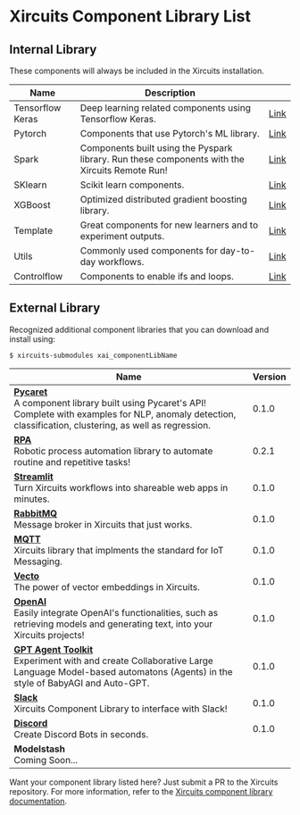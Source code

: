 # Xircuits Component Library List


## Internal Library

These components will always be included in the Xircuits installation.

<div align="center">

| Name     | Description                                                                                    |                                                                                                                                                            |
| -------- | ---------------------------------------------------------------------------------------------- | -------------------------------------------------------------------------------------------------------------------------------------------------------------- |
| Tensorflow Keras | Deep learning related components using Tensorflow Keras.                                       | [Link](https://github.com/XpressAI/xircuits/tree/master/xai_components/xai_tensorflow_keras) |
| Pytorch  | Components that use Pytorch's ML library.                                                      | [Link](https://github.com/XpressAI/xircuits/tree/master/xai_components/xai_pytorch)   |
| Spark    | Components built using the Pyspark library. Run these components with the Xircuits Remote Run! | [Link](https://github.com/XpressAI/xircuits/tree/master/xai_components/xai_spark)       |
| SKlearn | Scikit learn components. | [Link](https://github.com/XpressAI/xircuits/tree/master/xai_components/xai_sklearn) |
| XGBoost |  Optimized distributed gradient boosting library. | [Link](https://github.com/XpressAI/xircuits/tree/master/xai_components/xai_xgboost) |
| Template | Great components for new learners and to experiment outputs.                                   | [Link](https://github.com/XpressAI/xircuits/tree/master/xai_components/xai_template) |
| Utils    | Commonly used components for day-to-day workflows.                                             | [Link](https://github.com/XpressAI/xircuits/tree/master/xai_components/xai_utils)       |
| Controlflow | Components to enable ifs and loops. | [Link](https://github.com/XpressAI/xircuits/tree/master/xai_components/xai_controlflow) |

</div>


## External Library

Recognized additional component libraries that you can download and install using:

```
$ xircuits-submodules xai_componentLibName
```

<div align="center">

| Name                                                                                                                                                                                                       | Version |
| ---------------------------------------------------------------------------------------------------------------------------------------------------------------------------------------------------------- | ------- |
| <b>[Pycaret](https://github.com/XpressAI/xai-pycaret)</b><br>A component library built using Pycaret's API! Complete with examples for NLP, anomaly detection, classification, clustering, as well as regression. | 0.1.0 |
| <b>[RPA](https://github.com/yuenherny/xai-rpa)</b><br>Robotic process automation library to automate routine and repetitive tasks! | 0.2.1 |
| <b>[Streamlit](https://github.com/XpressAI/xai-streamlit)</b><br>Turn Xircuits workflows into shareable web apps in minutes. | 0.1.0 |
| <b>[RabbitMQ](https://github.com/XpressAI/xai-rabbitmq)</b><br>Message broker in Xircuits that just works. | 0.1.0 |
| <b>[MQTT](https://github.com/XpressAI/xai-mqtt)</b><br>Xircuits library that implments the standard for IoT Messaging. | 0.1.0 |
| <b>[Vecto](https://github.com/XpressAI/xai-vecto)</b><br>The power of vector embeddings in Xircuits. | 0.1.0 |
| <b>[OpenAI](https://github.com/XpressAI/xai-openai)</b><br>Easily integrate OpenAI's functionalities, such as retrieving models and generating text, into your Xircuits projects! | 0.1.0 |
| <b>[GPT Agent Toolkit](https://github.com/XpressAI/xai-gpt-agent-toolkit)</b><br>Experiment with and create Collaborative Large Language Model-based automatons (Agents) in the style of BabyAGI and Auto-GPT. | 0.1.0 |
| <b>[Slack](https://github.com/XpressAI/xai-slack)</b><br>Xircuits Component Library to interface with Slack! | 0.1.0 |
| <b>[Discord](https://github.com/XpressAI/xai-discord)</b><br>Create Discord Bots in seconds. | 0.1.0 |
| <b>Modelstash</b><br>Coming Soon... |

</div>

Want your component library listed here? Just submit a PR to the Xircuits repository. For more information, refer to the [Xircuits component library documentation](https://xircuits.io/docs/component-library/).